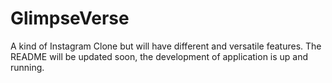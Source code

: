 # GlimpseVerse 
<p>A kind of Instagram Clone but will have different and versatile features. The README will be updated soon, the development of application is up and running.</p>